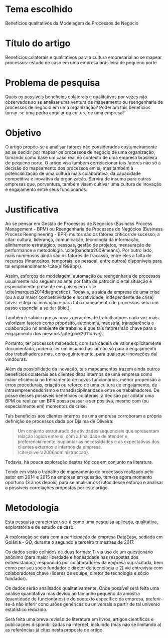 # Tema escolhido

Benefícios qualitativos da Modelagem de Processos de Negócio

# Título do artigo

Benefícios colaterais e qualitativos para a cultura empresarial ao se mapear processos: estudo de caso em uma empresa brasileira de pequeno porte

# Problema de pesquisa

Quais os possíveis benefícios colaterais e qualitativos por vezes não observados ao se analisar uma ventura de mapeamento ou reengenharia de processos de negócio em uma organização? Poderiam tais benefícios tornar-se uma pedra angular da cultura de uma empresa?

# Objetivo

O artigo propõe-se a analisar fatores não considerados costumeiramente ao se decidir por mapear os processos de negócio de uma organização, tomando como base um caso real no contexto de uma empresa brasileira de pequeno porte. O artigo visa também correlacionar tais fatores não só à decisão do mapeamento dos processos em si, mas também à potencialização de uma cultura mais colaborativa, da capacidade competitiva e inovativa da organização. Servirá de insumo para outras empresas que, porventura, também visem cultivar uma cultura de inovação e engajamento entre seus funcionários.

# Justificativa

Ao se pensar em Gestão de Processos de Negócios (Business Process Management - BPM) ou Reengenharia de Processos de Negócios (Business Process Reengineering - BPR) muitos são os fatores críticos de sucesso, a citar: cultura, liderança, comunicação, tecnologia da informação, alinhamento estratégico, pessoas, gestão de projetos, mensuração de performance e metodologia. \cite{bandara2009means}. Por outro lado, mais numerosos ainda são os fatores de fracasso, entre eles a falta de recursos (financeiros, temporais, de pessoal, entre outros) disponíveis para tal empreendimento \cite{al1999bpr}.

Assim, esforços de modelagem, automação ou reengenharia de processos usualmente não seguem adiante por falta de patrocínio e tal situação é especialmente presente em países em crise \cite{marques2014diagnostico}. Todavia, a saída da empresa de uma crise (ou a sua maior competitividade e lucratividade, independente de crise) talvez esteja na inovação e para tal o mapeamento de processos seria um passo essencial a se dar (ibid.).

Também é sabido que as novas gerações de trabalhadores cada vez mais valorizam fatores como propósito, autonomia, maestria, transparência e colaboração no ambiente de trabalho e que tais fatores são chave para o engajamento dos mesmos \cite{pink2011drive}.

Portanto, ter processos mapeados, com sua cadeia de valor explicitamente documentada, poderia ser um insumo basilar não só para o engajamento dos trabalhadores mas, conseguintemente, para quaisquer inovações daí vindouras.

Além da possibilidade da inovação, tais mapeamentos trazem ainda outros benefícios colaterais aos clientes ditos internos de uma empresa como maior eficiência no treinamento de novos funcionários, menor propensão a erros procedurais, criação ou reforço de uma cultura de engajamento, de intraempreendedorismo e transdisciplinaridade entre os trabalhadores. De posse desses possíveis benefícios colaterais, a decisão por adotar uma BPM ou realizar um BPR possa passar a ser positiva, mesmo com (ou especialmente em) momentos de crise.

Tais benefícios aos clientes internos de uma empresa corroboram a própria definição de processos dada por Djalma de Oliveira:

> Um conjunto estruturado de atividades sequenciais que apresentam relação lógica entre si, com a finalidade de atender e, preferencialmente, suplantar as necessidades e as expectativas dos clientes externos e internos da empresa. \cite{oliveira2006administraccao}.

Todavia, há pouca exploração destes tópicos em conjunto na literatura.

Tendo em vista o trabalho de mapeamento de processos realizado pelo autor em 2014 e 2015 na empresa em questão, tem-se agora momento oportuno (3 anos depois) para se analisar os frutos desse esforço e analisar a possíveis correlações propostas por este artigo.

# Metodologia

Esta pesquisa caracterizar-se-á como uma pesquisa aplicada, qualitativa, exploratória e de estudo de caso.

A exploração se dará com a participação da empresa DataEasy, sediada em Goiânia - GO, durante o segundo e terceiro trimestres de 2017.

Os dados serão colhidos de duas formas: 1) via uso de um questionário anônimo (para maior liberdade e honestidade nas respostas dos entrevistados), respondido por colaboradores da empresa supracitada, bem como por seu sócio fundador e diretor de tecnologia e 2) via entrevista com colaboradores chave (líderes de equipe, diretor de tecnologia e sócio fundador).

Os dados serão analisados qualitativamente. Onde possível será feita uma análise quantitativa mas devido ao tamanho pequeno da amostra (quantidade de funcionários) e do contexto específico da empresa, preferir-se-á não inferir conclusões genéricas ou universais a partir de tal universo estatístico reduzido.

Será feita uma breve revisão de literatura em livros, artigos científicos e publicações disponibilizadas na internet, incluindo (mas não se limitando a) as referências já citas nesta proposta de artigo.
